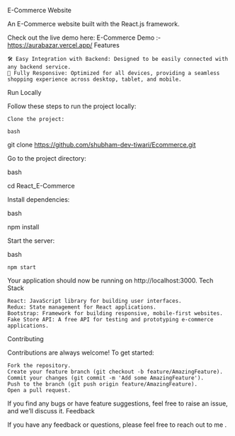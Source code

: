 E-Commerce Website

An E-Commerce website built with the React.js framework.


Check out the live demo here: E-Commerce Demo :- https://aurabazar.vercel.app/
Features

    🛠️ Easy Integration with Backend: Designed to be easily connected with any backend service.
    📱 Fully Responsive: Optimized for all devices, providing a seamless shopping experience across desktop, tablet, and mobile.



Run Locally

Follow these steps to run the project locally:

    Clone the project:

    bash

git clone https://github.com/shubham-dev-tiwari/Ecommerce.git

Go to the project directory:

bash

cd React_E-Commerce

Install dependencies:

bash

npm install

Start the server:

bash

    npm start

Your application should now be running on http://localhost:3000.
Tech Stack

    React: JavaScript library for building user interfaces.
    Redux: State management for React applications.
    Bootstrap: Framework for building responsive, mobile-first websites.
    Fake Store API: A free API for testing and prototyping e-commerce applications.

Contributing

Contributions are always welcome! To get started:

    Fork the repository.
    Create your feature branch (git checkout -b feature/AmazingFeature).
    Commit your changes (git commit -m 'Add some AmazingFeature').
    Push to the branch (git push origin feature/AmazingFeature).
    Open a pull request.

If you find any bugs or have feature suggestions, feel free to raise an issue, and we’ll discuss it.
Feedback

If you have any feedback or questions, please feel free to reach out to me .
